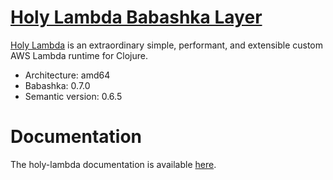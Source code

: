 # [Holy Lambda Babashka Layer](https://github.com/FieryCod/holy-lambda/tree/master/modules/holy-lambda-babashka-layer)
[Holy Lambda](https://github.com/FieryCod/holy-lambda) is an extraordinary simple, performant, and extensible custom AWS Lambda runtime for Clojure.

- Architecture: amd64
- Babashka: 0.7.0
- Semantic version: 0.6.5

# Documentation
The holy-lambda documentation is available [here](https://fierycod.github.io/holy-lambda).
